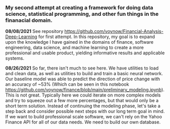 ### My second attempt at creating a framework for doing data science, statistical programming, and other fun things in the finanacial domain.

**08/08/2021** See repository https://github.com/voynow/Financial-Analysis-Deep-Learning for first attempt. 
In this repository, my goal is to expand upon the knowledge I have gained in the domains of finance, software engineering, data science, and machine learning to create a more professional and usable product, yielding informative results and applicable systems.

**08/26/2021** So far, there isn't much to see here. We have utilities to load and clean data, as well as utilities to build and train a basic neural network. Our baseline model was able to predict the direction of price change with an accuracy of ~53% (Which can be seen in this notebook https://github.com/voynow/finance/blob/main/preliminary_modeling.ipynb). This is not great. Typically here we could iterate on more complex models and try to squeeze out a few more percentages, but that would only be a short term solution. Instead of continuing the modeling phase, let's take a step back and consider possible next steps with our long term goal in mind. If we want to build professional scale software, we can't rely on the Yahoo Finance API for all of our data needs. We need to build our own database.
